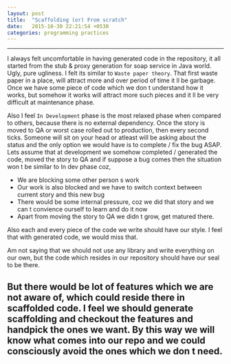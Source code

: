 ```yaml
---
layout: post
title:  "Scaffolding (or) From scratch"
date:   2015-10-30 22:21:54 +0530
categories: programming practices
---
```


---
I always felt uncomfortable in having generated code in the repository, it all started from the stub & proxy generation for soap service in Java world. Ugly, pure ugliness. I felt its similar to `Waste paper theory`. That first waste paper in a place, will attract more and over period of time it ll be garbage. Once we have some piece of code which we don t understand how it works, but somehow it works will attract more such pieces and it ll be very difficult at maintenance phase.

Also I feel `In Development` phase is the most relaxed phase when compared to others, because there is no external dependency. Once the story is moved to QA or worst case rolled out to production, then every second ticks. Someone will sit on your head or atleast will be asking about the status and the only option we would have is to complete / fix the bug ASAP. Lets assume that at development we somehow completed / generated the code, moved the story to QA and if suppose a bug comes then the situation won t be similar to In dev phase coz,

* We are blocking some other person s work
* Our work is also blocked and we have to switch context between current story and this new bug
* There would be some internal pressure, coz we did that story and we can t convience ourself to learn and do it now
* Apart from moving the story to QA we didn t grow, get matured there.

Also each and every piece of the code we write should have our style. I feel that with generated code, we would miss that.

Am not saying that we should not use any library and write everything on our own, but the code which resides in our repository should have our seal to be there.

But there would be lot of features which we are not aware of, which could reside there in scaffolded code. I feel we should generate scaffolding and checkout the features and handpick the ones we want. By this way we will know what comes into our repo and we could consciously avoid the ones which we don t need.
---
